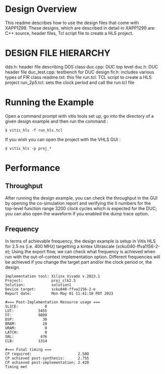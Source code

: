 
# Design Overview

This readme describes how to use the design files that come with XAPP1299.
These designs, which are described in detail in XAPP1299 are: C++ source, header files,
Tcl script file to create a HLS project.

# DESIGN FILE HIERARCHY

dds.h:        header file describing DDS class
duc.cpp:      DUC top level 
duc.h:        DUC header file
duc_test.cpp: testbench for DUC design
fir.h:        includes various types of FIR class
readme.txt:   this file
run.tcl:      TCL script to create a HLS project
run_2p5.tcl:  sets the clock period and call the run.tcl file

# Running the Example

Open a command prompt with vitis tools set up, go into the directory of a given design example and then run the command : 

```
$ vitis_hls -f run_hls.tcl
```
If you wish you can open the project with the VHLS GUI :

```
$ vitis_hls -p proj_*
```

# Performance

## Throughput
After running the design example, you can check the throughput in the GUI by opening the co-simulation report and verifying the II numbers for the top-level function range 3200 clock cycles which is expected for the DUC; you can also open the waveform if you enabled the dump trace option.

## Frequency

In terms of achievable frequency, the design example is setup in Vitis HLS for 2.5 ns (i.e. 400 MHz) targetting a kintex Ultrascale (xcku040-ffva1156-2-e); Using the export flow, we can check what frequency is achieved when run with the out-of-context implementation option. Different frequencies will be achieved if you change the target part and/or the clock period or, the design.

```
Implementation tool: Xilinx Vivado v.2023.1
Project:             proj_clk2.5
Solution:            solution1
Device target:       xcku040-ffva1156-2-e
Report date:         Mon May 01 11:41:10 PDT 2023

#=== Post-Implementation Resource usage ===
SLICE:            0
LUT:           5455
FF:            9809
DSP:             30
BRAM:            10
URAM:             0
LATCH:            0
SRL:            476
CLB:           1314

#=== Final timing ===
CP required:                     2.500
CP achieved post-synthesis:      2.755
CP achieved post-implementation: 2.420
Timing met

```



